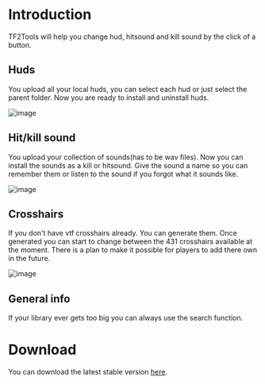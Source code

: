 # Introduction

TF2Tools will help you change hud, hitsound and kill sound by the click of a button.

## Huds

You upload all your local huds, you can select each hud or just select the parent folder. Now you are ready to install and uninstall huds.

![image](https://user-images.githubusercontent.com/36205789/146427172-2e7a0e92-89fb-4d23-8ef1-9196ebe59ba0.png)

## Hit/kill sound

You upload your collection of sounds(has to be wav files). Now you can install the sounds as a kill or hitsound. Give the sound a name so you can remember them or listen to the sound if you forgot what it sounds like.

![image](https://user-images.githubusercontent.com/36205789/146427237-631cbdb0-c5ba-48ca-989c-c91005bbce00.png)

## Crosshairs

If you don't have vtf crosshairs already. You can generate them. Once generated you can start to change between the 431 crosshairs available at the moment. There is a plan to make it possible for players to add there own in the future.

![image](https://user-images.githubusercontent.com/36205789/146426963-9af13b47-6767-4f91-861e-c816ffd80873.png)

## General info

If your library ever gets too big you can always use the search function.

# Download

You can download the latest stable version [here](https://github.com/PhongGuy/TF2Tools/releases/latest/download/TF2Tools.zip).
